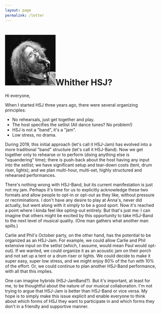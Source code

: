 ```yaml
---
layout: page
permalink: /letter
---
```

<h1><img class="ui avatar image" src="/images/jerryavatar.jpg">Whither HSJ?</h1>

Hi everyone, 

When I started HSJ three years ago, there were several organizing principles:

 * No rehearsals, just get together and play.
 * The host specifies the setlist (All dance tunes? No problem!)
 * HSJ is not a "band", it's a "jam".
 * Low stress, no drama.
 
During 2019, this initial approach (let's call it HSJ-Jam) has evolved into a more traditional "band" structure (let's call it HSJ-Band). Now we get together only to rehearse or to perform (doing anything else is "squandering" time); there is push-back about the host having any input into the setlist; we have significant setup and tear-down costs (tent, drum riser, lights); and we plan multi-hour, multi-set, highly structured and rehearsed performances.

There's nothing wrong with HSJ-Band, but its current manifestation is just not my jam. Perhaps it's time for us to explicitly acknowledge these two formats and allow people to opt-in or opt-out as they like, without pressure or recriminations. I don't have any desire to play at Anna's, never did actually, but went along with it simply to be a good sport. Now it's reached a point where I kinda feel like opting-out entirely.  But that's just me: I can imagine that others might be excited by this opportunity to take HSJ-Band to the next level of musical quality. (One man gathers what another man spills.)

Carlie and Phil's October party, on the other hand, has the potential to be organized as an HSJ-Jam.  For example, we could allow Carlie and Phil extensive input on the setlist (which, I assume, would mean Paul would opt-out).  If we wanted, we could organize it as an acoustic jam on their porch and not set up a tent or a drum riser or lights. We could decide to make it super easy, super low stress, and we might enjoy 80% of the fun with 10% of the effort.  Or, we could continue to plan another HSJ-Band performance, with all that this implies.

One can imagine hybrids (HSJ-JamBand?). But it's important, at least for me, to be thoughtful about the nature of our musical collaboration. I'm not trying to argue that HSJ-Jam is better than HSJ-Band or vice versa.  My hope is to simply make this issue explicit and enable everyone to think about which forms of HSJ they want to participate in and which forms they don't in a friendly and supportive manner. 
